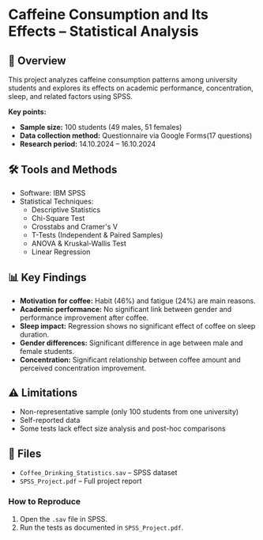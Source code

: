 # Caffeine Consumption and Its Effects – Statistical Analysis

## 📌 Overview
This project analyzes caffeine consumption patterns among university students and explores its effects on academic performance, concentration, sleep, and related factors using SPSS.

**Key points:**
- **Sample size:** 100 students (49 males, 51 females)
- **Data collection method:** Questionnaire via Google Forms(17 questions)
- **Research period:** 14.10.2024 – 16.10.2024

## 🛠 Tools and Methods
- Software: IBM SPSS
- Statistical Techniques:
  - Descriptive Statistics
  - Chi-Square Test
  - Crosstabs and Cramer's V
  - T-Tests (Independent & Paired Samples)
  - ANOVA & Kruskal-Wallis Test
  - Linear Regression

## 📊 Key Findings
- **Motivation for coffee:** Habit (46%) and fatigue (24%) are main reasons.
- **Academic performance:** No significant link between gender and performance improvement after coffee.
- **Sleep impact:** Regression shows no significant effect of coffee on sleep duration.
- **Gender differences:** Significant difference in age between male and female students.
- **Concentration:** Significant relationship between coffee amount and perceived concentration improvement.

## ⚠ Limitations
- Non-representative sample (only 100 students from one university)
- Self-reported data
- Some tests lack effect size analysis and post-hoc comparisons

## 📂 Files
- `Coffee_Drinking_Statistics.sav` – SPSS dataset
- `SPSS_Project.pdf` – Full project report

### How to Reproduce
1. Open the `.sav` file in SPSS.
2. Run the tests as documented in `SPSS_Project.pdf`.

